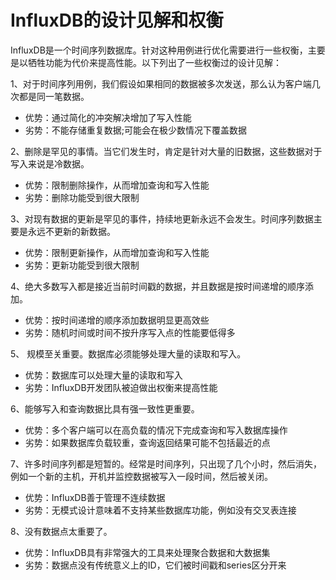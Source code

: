 # InfluxDB的设计见解和权衡

InfluxDB是一个时间序列数据库。针对这种用例进行优化需要进行一些权衡，主要是以牺牲功能为代价来提高性能。以下列出了一些权衡过的设计见解：

1、对于时间序列用例，我们假设如果相同的数据被多次发送，那么认为客户端几次都是同一笔数据。

* 优势：通过简化的冲突解决增加了写入性能
* 劣势：不能存储重复数据;可能会在极少数情况下覆盖数据

2、删除是罕见的事情。当它们发生时，肯定是针对大量的旧数据，这些数据对于写入来说是冷数据。

* 优势：限制删除操作，从而增加查询和写入性能
* 劣势：删除功能受到很大限制

3、对现有数据的更新是罕见的事件，持续地更新永远不会发生。时间序列数据主要是永远不更新的新数据。

* 优势：限制更新操作，从而增加查询和写入性能
* 劣势：更新功能受到很大限制

4、绝大多数写入都是接近当前时间戳的数据，并且数据是按时间递增的顺序添加。

* 优势：按时间递增的顺序添加数据明显更高效些
* 劣势：随机时间或时间不按升序写入点的性能要低得多

5、 规模至关重要。数据库必须能够处理大量的读取和写入。

* 优势：数据库可以处理大量的读取和写入
* 劣势：InfluxDB开发团队被迫做出权衡来提高性能

6、能够写入和查询数据比具有强一致性更重要。

* 优势：多个客户端可以在高负载的情况下完成查询和写入数据库操作
* 劣势：如果数据库负载较重，查询返回结果可能不包括最近的点

7、许多时间序列都是短暂的。经常是时间序列，只出现了几个小时，然后消失，例如一个新的主机，开机并监控数据被写入一段时间，然后被关闭。

* 优势：InfluxDB善于管理不连续数据
* 劣势：无模式设计意味着不支持某些数据库功能，例如没有交叉表连接

8、没有数据点太重要了。

* 优势：InfluxDB具有非常强大的工具来处理聚合数据和大数据集
* 劣势：数据点没有传统意义上的ID，它们被时间戳和series区分开来
